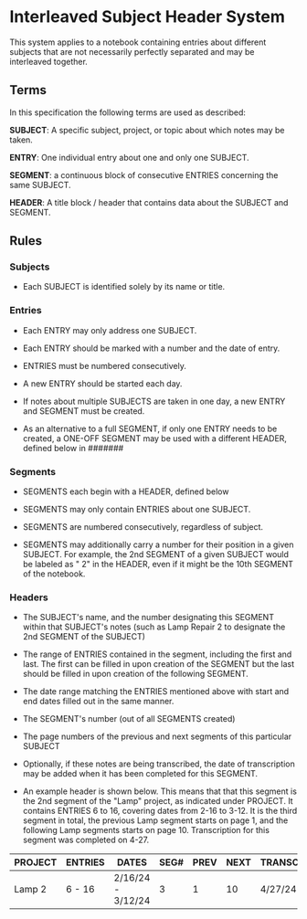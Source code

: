 
# Interleaved Subject Header System

This system applies to a notebook containing entries about different subjects that are not necessarily perfectly separated and may be interleaved together.

## Terms

In this specification the following terms are used as described:

**SUBJECT**: A specific subject, project, or topic about which notes may be taken.

**ENTRY**: One individual entry about one and only one SUBJECT.

**SEGMENT**: a continuous block of consecutive ENTRIES concerning the same SUBJECT.

**HEADER**: A title block / header that contains data about the SUBJECT and SEGMENT.


## Rules

### Subjects

- Each SUBJECT is identified solely by its name or title.


### Entries

- Each ENTRY may only address one SUBJECT.

- Each ENTRY should be marked with a number and the date of entry.

- ENTRIES must be numbered consecutively.

- A new ENTRY should be started each day.

- If notes about multiple SUBJECTS are taken in one day, a new ENTRY and SEGMENT must be created.

- As an alternative to a full SEGMENT, if only one ENTRY needs to be created, a ONE-OFF SEGMENT may be used with a different HEADER, defined below in #######


### Segments

- SEGMENTS each begin with a HEADER, defined below

- SEGMENTS may only contain ENTRIES about one SUBJECT.

- SEGMENTS are numbered consecutively, regardless of subject.

- SEGMENTS may additionally carry a number for their position in a given SUBJECT. For example, the 2nd SEGMENT of a given SUBJECT would be labeled as "<Subject> 2" in the HEADER, even if it might be the 10th SEGMENT of the notebook.


### Headers

- The SUBJECT's name, and the number designating this SEGMENT within that SUBJECT's notes (such as Lamp Repair 2 to designate the 2nd SEGMENT of the SUBJECT)

- The range of ENTRIES contained in the segment, including the first and last. The first can be filled in upon creation of the SEGMENT but the last should be filled in upon creation of the following SEGMENT.

- The date range matching the ENTRIES mentioned above with start and end dates filled out in the same manner.

- The SEGMENT's number (out of all SEGMENTS created)

- The page numbers of the previous and next segments of this particular SUBJECT

- Optionally, if these notes are being transcribed, the date of transcription may be added when it has been completed for this SEGMENT.

- An example header is shown below. This means that that this segment is the 2nd segment of the "Lamp" project, as indicated under PROJECT. It contains ENTRIES 6 to 16, covering dates from 2-16 to 3-12. It is the third segment in total, the previous Lamp segment starts on page 1, and the following Lamp segments starts on page 10. Transcription for this segment was completed on 4-27.

| PROJECT | ENTRIES | DATES             | SEG# | PREV | NEXT | TRANSCRIBED |
|---------|---------|-------------------|------|------|------|-------------|
| Lamp 2  | 6 - 16  | 2/16/24 - 3/12/24 | 3    | 1    | 10   | 4/27/24     |

